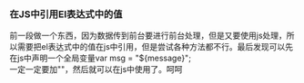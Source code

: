 ### 在JS中引用El表达式中的值

前一段做一个东西，因为数据传到前台要进行前台处理，但是又要使用js处理，所以需要把el表达式中的值在js中引用，但是尝试各种方法都不行。最后发现可以先在js中声明一个全局变量var msg = "${message}";  
一定一定要加""，然后就可以在js中使用了。呵呵